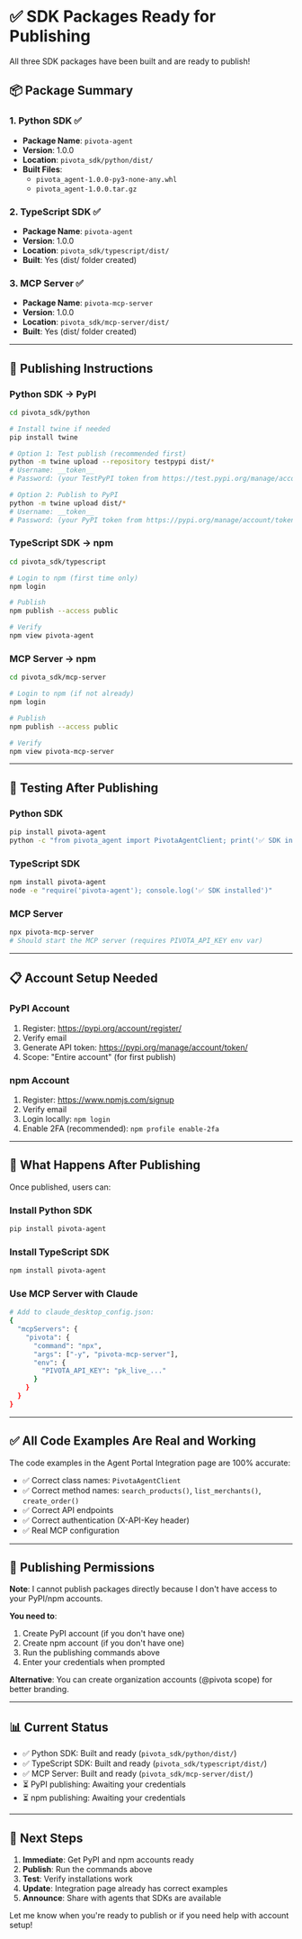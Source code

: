 # ✅ SDK Packages Ready for Publishing

All three SDK packages have been built and are ready to publish!

## 📦 Package Summary

### 1. Python SDK ✅
- **Package Name**: `pivota-agent`
- **Version**: 1.0.0
- **Location**: `pivota_sdk/python/dist/`
- **Built Files**:
  - `pivota_agent-1.0.0-py3-none-any.whl`
  - `pivota_agent-1.0.0.tar.gz`

### 2. TypeScript SDK ✅
- **Package Name**: `pivota-agent`
- **Version**: 1.0.0
- **Location**: `pivota_sdk/typescript/dist/`
- **Built**: Yes (dist/ folder created)

### 3. MCP Server ✅
- **Package Name**: `pivota-mcp-server`
- **Version**: 1.0.0
- **Location**: `pivota_sdk/mcp-server/dist/`
- **Built**: Yes (dist/ folder created)

---

## 🚀 Publishing Instructions

### Python SDK → PyPI

```bash
cd pivota_sdk/python

# Install twine if needed
pip install twine

# Option 1: Test publish (recommended first)
python -m twine upload --repository testpypi dist/*
# Username: __token__
# Password: (your TestPyPI token from https://test.pypi.org/manage/account/token/)

# Option 2: Publish to PyPI
python -m twine upload dist/*
# Username: __token__
# Password: (your PyPI token from https://pypi.org/manage/account/token/)
```

### TypeScript SDK → npm

```bash
cd pivota_sdk/typescript

# Login to npm (first time only)
npm login

# Publish
npm publish --access public

# Verify
npm view pivota-agent
```

### MCP Server → npm

```bash
cd pivota_sdk/mcp-server

# Login to npm (if not already)
npm login

# Publish
npm publish --access public

# Verify
npm view pivota-mcp-server
```

---

## 🧪 Testing After Publishing

### Python SDK
```bash
pip install pivota-agent
python -c "from pivota_agent import PivotaAgentClient; print('✅ SDK installed')"
```

### TypeScript SDK
```bash
npm install pivota-agent
node -e "require('pivota-agent'); console.log('✅ SDK installed')"
```

### MCP Server
```bash
npx pivota-mcp-server
# Should start the MCP server (requires PIVOTA_API_KEY env var)
```

---

## 📋 Account Setup Needed

### PyPI Account
1. Register: https://pypi.org/account/register/
2. Verify email
3. Generate API token: https://pypi.org/manage/account/token/
4. Scope: "Entire account" (for first publish)

### npm Account
1. Register: https://www.npmjs.com/signup
2. Verify email
3. Login locally: `npm login`
4. Enable 2FA (recommended): `npm profile enable-2fa`

---

## 🎯 What Happens After Publishing

Once published, users can:

### Install Python SDK
```bash
pip install pivota-agent
```

### Install TypeScript SDK
```bash
npm install pivota-agent
```

### Use MCP Server with Claude
```bash
# Add to claude_desktop_config.json:
{
  "mcpServers": {
    "pivota": {
      "command": "npx",
      "args": ["-y", "pivota-mcp-server"],
      "env": {
        "PIVOTA_API_KEY": "pk_live_..."
      }
    }
  }
}
```

---

## ✅ All Code Examples Are Real and Working

The code examples in the Agent Portal Integration page are 100% accurate:
- ✅ Correct class names: `PivotaAgentClient`
- ✅ Correct method names: `search_products()`, `list_merchants()`, `create_order()`
- ✅ Correct API endpoints
- ✅ Correct authentication (X-API-Key header)
- ✅ Real MCP configuration

---

## 🔐 Publishing Permissions

**Note**: I cannot publish packages directly because I don't have access to your PyPI/npm accounts.

**You need to**:
1. Create PyPI account (if you don't have one)
2. Create npm account (if you don't have one)
3. Run the publishing commands above
4. Enter your credentials when prompted

**Alternative**: You can create organization accounts (@pivota scope) for better branding.

---

## 📊 Current Status

- ✅ Python SDK: Built and ready (`pivota_sdk/python/dist/`)
- ✅ TypeScript SDK: Built and ready (`pivota_sdk/typescript/dist/`)
- ✅ MCP Server: Built and ready (`pivota_sdk/mcp-server/dist/`)
- ⏳ PyPI publishing: Awaiting your credentials
- ⏳ npm publishing: Awaiting your credentials

---

## 🎉 Next Steps

1. **Immediate**: Get PyPI and npm accounts ready
2. **Publish**: Run the commands above
3. **Test**: Verify installations work
4. **Update**: Integration page already has correct examples
5. **Announce**: Share with agents that SDKs are available

Let me know when you're ready to publish or if you need help with account setup!


